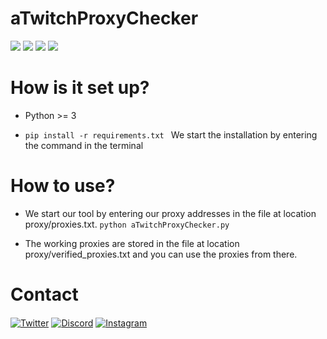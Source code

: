 # aTwitchProxyChecker
![](https://img.shields.io/github/stars/abloit/aTwitchProxyChecker?color=9019fd&style=for-the-badge) ![](https://img.shields.io/github/forks/abloit/aTwitchProxyChecker?color=9019fd&style=for-the-badge) ![](https://img.shields.io/github/license/abloit/aTwitchProxyChecker?color=9019fd&style=for-the-badge) ![](https://img.shields.io/github/issues/abloit/aTwitchProxyChecker?color=9019fd&style=for-the-badge)

# How is it set up?
- Python >= 3

- ```pip install -r requirements.txt ```
We start the installation by entering the command in the terminal

# How to use?
- We start our tool by entering our proxy addresses in the file at location proxy/proxies.txt.
```python aTwitchProxyChecker.py```

- The working proxies are stored in the file at location proxy/verified_proxies.txt and you can use the proxies from there.

# Contact
<a href="https://twitter.com/absoft1" target="_blank"><img align="center" alt="Twitter" src="https://img.shields.io/badge/-Twitter-1DA1F2?style=flat-square&logo=twitter&logoColor=white" /></a> <a href="https://discord.com/users/711342691656532021/" target="_blank"><img align="center" alt="Discord" src="https://img.shields.io/badge/-Discord-7289DA?style=flat-square&logo=discord&logoColor=white" /></a> <a href="https://www.instagram.com/abloit1/" target="_blank"><img align="center" alt="Instagram" src="https://img.shields.io/badge/-Instagram-ba4acc?style=flat-square&logo=instagram&logoColor=white" /></a>
